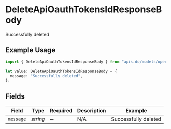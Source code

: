 # DeleteApiOauthTokensIdResponseBody

Successfully deleted

## Example Usage

```typescript
import { DeleteApiOauthTokensIdResponseBody } from "apis.do/models/operations";

let value: DeleteApiOauthTokensIdResponseBody = {
  message: "Successfully deleted",
};
```

## Fields

| Field                | Type                 | Required             | Description          | Example              |
| -------------------- | -------------------- | -------------------- | -------------------- | -------------------- |
| `message`            | *string*             | :heavy_minus_sign:   | N/A                  | Successfully deleted |